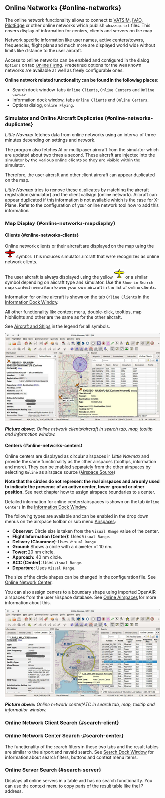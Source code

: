## Online Networks {#online-networks}

The online network functionality allows to connect to [VATSIM](https://www.vatsim.net), [IVAO](https://ivao.aero), [PilotEdge](https://www.pilotedge.net/) or other online networks which publish `whazzup.txt` files. This covers display of information for centers, clients and servers on the map.

Network specific information like user names, active centers/towers, frequencies, flight plans and much more are displayed world wide without limits like distance to the user aircraft.

Access to online networks can be enabled and configured in the dialog `Options` on tab [Online Flying](OPTIONS.md#online-flying). Predefined options for the well known networks are available as well as freely configurable ones.

**Online network related functionality can be found in the following places:**

* Search dock window, tabs `Online Clients`, `Online Centers` and `Online Server`.
* Information dock window, tabs `Online Clients` and `Online Centers`.
* Options dialog, `Online Flying`.

### Simulator and Online Aircraft Duplicates {#online-networks-duplicates}

_Little Navmap_ fetches data from online networks using an interval of three minutes depending on settings and network.

The program also fetches AI or multiplayer aircraft from the simulator which are updated about two times a second. These aircraft are injected into the simulator by the various online clients so they are visible within the simulator.

Therefore, the user aircraft and other client aircraft can appear duplicated on the map.

_Little Navmap_ tries to remove these duplicates by matching the aircraft registration \(simulator\) and the client callsign \(online network\). Aircraft can appear duplicated if this information is not available which is the case for X-Plane. Refer to the configuration of your online network tool how to add this information.

### Map Display {#online-networks-mapdisplay}

#### Clients {#online-networks-clients}

Online network clients or their aircraft are displayed on the map using the ![Online in Flight](../images/icons/aircraft_online.png) symbol. This includes simulator aircraft that were recognized as online network clients.

The user aircraft is always displayed using the yellow ![Small GA](../images/icons/aircraft_small_user.png)  or a similar symbol depending on aircraft type and simulator. Use the `Show in Search` map context menu item to see your own aircraft in the list of online clients.

Information for online aircraft is shown on the tab `Online Clients` in the [Information Dock Window](INFO.md).

All other functionality like context menu, double-click, tooltips, map highlights and other are the same as for the other aircraft.

See [Aircraft and Ships](LEGEND.md#vehicles) in the legend for all symbols.

![Online Network Aircraft](../images/online_aircraft.jpg "Online Network Aircraft")

_**Picture above:** Online network clients/aircraft in search tab, map, tooltip and information window._

#### Centers {#online-networks-centers}

Online centers are displayed as circular airspaces in _Little Navmap_ and provide the same functionality as the other airspaces \(tooltips, information and more\). They can be enabled  separately from the other airspaces by selecting `Online` as airspace source ([Airspace Source](MENUS.md#airspace-source))

**Note that the circles do not represent the real airspaces and are only used to indicate the presence of an active center, tower, ground or other position.** See next chapter how to assign airspace boundaries to a center.

Detailed information for online centers/airspaces is shown on the tab `Online Centers` in the [Information Dock Window](INFO.md).

The following types are available and can be enabled in the drop down menus on the airspace toolbar or sub menu [Airspaces](MENUS.md#airspaces):

* **Observer:** Circle size is taken from the `Visual Range` value of the center.
* **Flight Information \(Center\):** Uses `Visual Range`.
* **Delivery \(Clearance\):** Uses `Visual Range`.
* **Ground:** Shows a circle with a diameter of 10 nm.
* **Tower:** 20 nm circle.
* **Approach:** 40 nm circle.
* **ACC \(Center\):** Uses `Visual Range`.
* **Departure:** Uses `Visual Range`.

The size of the circle shapes can be changed in the configuration file. See [Online Network Center](CUSTOMIZE.md#customize-online-center).

You can also assign centers to a boundary shape using imported OpenAIR airspaces from the user airspace database. See [Online Airspaces](SCENERY.md#load-scenery-library-online-airspaces) for more information about this.

![Customize Online Network Centers](../images/online_center.jpg "Online Network Center")

_**Picture above:** Online network center/ATC in search tab, map, tooltip and information window._

### Online Network Client Search {#search-client}
### Online Network Center Search {#search-center}

The functionality of the search filters in these two tabs and the result tables are similar to the airport and navaid search. See [Search Dock Window](SEARCH.md) for information about search filters, buttons and context menu items.

### Online Server Search {#search-server}

Displays all online servers in a table and has no search functionality. You can use the context menu to copy parts of the result table like the IP address.


